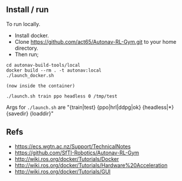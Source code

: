 ## Install / run

To run locally.
- Install docker.
- Clone https://github.com/act65/Autonav-RL-Gym.git to your home directory.
- Then run;

```
cd autonav-build-tools/local
docker build --rm . -t autonav:local
./launch_docker.sh

(now inside the container)

./launch.sh train ppo headless 0 /tmp/test
```

Args for `./launch.sh` are "{train|test} {ppo|hrl|ddpg|ok} {headless|\*} {savedir} {loaddir}"

## Refs

- https://ecs.wgtn.ac.nz/Support/TechnicalNotes
- https://github.com/SfTI-Robotics/Autonav-RL-Gym
- http://wiki.ros.org/docker/Tutorials/Docker
- http://wiki.ros.org/docker/Tutorials/Hardware%20Acceleration
- http://wiki.ros.org/docker/Tutorials/GUI
